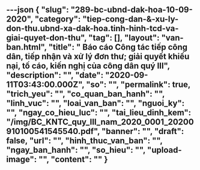 ---json
{
    "slug": "289-bc-ubnd-dak-hoa-10-09-2020",
    "category": "tiep-cong-dan-&-xu-ly-don-thu.ubnd-xa-dak-hoa.tinh-hinh-tcd-va-giai-quyet-don-thu",
    "tag": [],
    "layout": "van-ban.html",
    "title": " Báo cáo Công tác tiếp công dân, tiếp nhận và xử lý đơn thư; giải quyết khiếu nại, tố cáo, kiến nghị của công dân quý III",
    "description": "",
    "date": "2020-09-11T03:43:00.000Z",
    "so": "",
    "permalink": true,
    "trich_yeu": "",
    "co_quan_ban_hanh": "",
    "linh_vuc": "",
    "loai_van_ban": "",
    "nguoi_ky": "",
    "ngay_co_hieu_luc": "",
    "tai_lieu_dinh_kem": "/img/BC_KNTC_quy_III_nam_2020_0001_20200910100541545540.pdf",
    "banner": "",
    "draft": false,
    "url": "",
    "hinh_thuc_van_ban": "",
    "ngay_ban_hanh": "",
    "so_hieu": "",
    "upload-image": "",
    "__content__": ""
}
---
